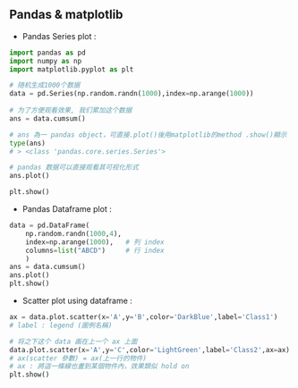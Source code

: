 ## Pandas & matplotlib

* Pandas Series plot :
```python
import pandas as pd
import numpy as np
import matplotlib.pyplot as plt

# 随机生成1000个数据
data = pd.Series(np.random.randn(1000),index=np.arange(1000))
 
# 为了方便观看效果, 我们累加这个数据
ans = data.cumsum()

# ans 為一 pandas object，可直接.plot()後用matplotlib的method .show()顯示
type(ans)
# > <class 'pandas.core.series.Series'>

# pandas 数据可以直接观看其可视化形式
ans.plot()

plt.show()
```


* Pandas Dataframe plot :
```python
data = pd.DataFrame(
    np.random.randn(1000,4),
    index=np.arange(1000),   # 列 index
    columns=list("ABCD")     # 行 index
    )
ans = data.cumsum()
ans.plot()
plt.show()
```

* Scatter plot using dataframe :
```python
ax = data.plot.scatter(x='A',y='B',color='DarkBlue',label='Class1')
# label : legend (圖例名稱)

# 将之下这个 data 画在上一个 ax 上面
data.plot.scatter(x='A',y='C',color='LightGreen',label='Class2',ax=ax)
# ax(scatter 參數) = ax(上一行的物件)
# ax : 將這一條線也畫到某個物件內，效果類似 hold on
plt.show()
```